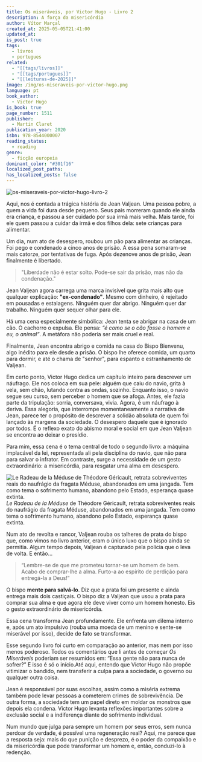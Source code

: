 ```yaml
---
title: Os miseráveis, por Victor Hugo - Livro 2
description: A força da misericórdia
author: Vítor Marçal
created_at: 2025-05-05T21:41:00
updated_at: 
is_post: true
tags:
  - livros
  - portugues
related:
  - "[[tags/livros]]"
  - "[[tags/portugues]]"
  - "[[leituras-de-2025]]"
image: /img/os-miseraveis-por-victor-hugo.png
language: pt
book_author:
  - Victor Hugo
is_book: true
page_number: 1511
publisher:
  - Martin Claret
publication_year: 2020
isbn: 978-8544000007
reading_status:
  - reading
genre:
  - ficção europeia
dominant_color: "#301f16"
localized_post_paths: 
has_localized_posts: false
---
```

![os-miseraveis-por-victor-hugo-livro-2](/img/os-miseraveis-por-victor-hugo.png)

Aqui, nos é contada a trágica história de Jean Valjean. Uma pessoa pobre, a quem a vida foi dura desde pequeno. Seus pais morreram quando ele ainda era criança, e passou a ser cuidado por sua irmã mais velha. Mais tarde, foi ele quem passou a cuidar da irmã e dos filhos dela: sete crianças para alimentar.

Um dia, num ato de desespero, roubou um pão para alimentar as crianças. Foi pego e condenado a cinco anos de prisão. A essa pena somaram-se mais catorze, por tentativas de fuga. Após dezenove anos de prisão, Jean finalmente é libertado.

> "Liberdade não é estar solto. Pode-se sair da prisão, mas não da condenação."

Jean Valjean agora carrega uma marca invisível que grita mais alto que qualquer explicação: **"ex-condenado"**. Mesmo com dinheiro, é rejeitado em pousadas e estalagens. Ninguém quer dar abrigo. Ninguém quer dar trabalho. Ninguém quer sequer olhar para ele.

Há uma cena especialmente simbólica: Jean tenta se abrigar na casa de um cão. O cachorro o expulsa. Ele pensa: _“é como se o cão fosse o homem e eu, o animal”_. A metáfora não poderia ser mais cruel e real.

Finalmente, Jean encontra abrigo e comida na casa do Bispo Bienvenu, algo inédito para ele desde a prisão. O bispo lhe oferece comida, um quarto para dormir, e até o chama de "senhor", para espanto e estranhamento de Valjean.

Em certo ponto, Victor Hugo dedica um capítulo inteiro para descrever um náufrago. Ele nos coloca em sua pele: alguém que caiu do navio, grita à vela, sem chão, lutando contra as ondas, sozinho. Enquanto isso, o navio segue seu curso, sem perceber o homem que se afoga. Antes, ele fazia parte da tripulação: sorria, conversava, vivia. Agora, é um náufrago à deriva. Essa alegoria, que interrompe momentaneamente a narrativa de Jean, parece ter o propósito de descrever a solidão absoluta de quem foi lançado às margens da sociedade. O desespero daquele que é ignorado por todos. É o reflexo exato do abismo moral e social em que Jean Valjean se encontra ao deixar o presídio.

Para mim, essa cena é o tema central de todo o segundo livro: a máquina implacável da lei, representada ali pela disciplina do navio, que não para para salvar o infrator. Em contraste, surge a necessidade de um gesto extraordinário: a misericórdia, para resgatar uma alma em desespero.

![Le Radeau de la Méduse  de Théodore Géricault, retrata sobreviventes reais do naufrágio da fragata Méduse, abandonados em uma jangada. Tem como tema o sofrimento humano, abandono pelo Estado, esperança quase extinta.](/img/le-radeau-de-la-meduse.png)
_Le Radeau de la Méduse_  de Théodore Géricault, retrata sobreviventes reais do naufrágio da fragata Méduse, abandonados em uma jangada. Tem como tema o sofrimento humano, abandono pelo Estado, esperança quase extinta.

Num ato de revolta e rancor, Valjean rouba os talheres de prata do bispo  que, como vimos no livro anterior, eram o único luxo que o bispo ainda se permitia. Algum tempo depois, Valjean é capturado pela polícia que o leva de volta.  E então...

> “Lembre-se de que me prometeu tornar-se um homem de bem. Acabo de comprar-lhe a alma. Furto-a ao espírito de perdição para entregá-la a Deus!”

O bispo **mente para salvá-lo**. Diz que a prata foi um presente e ainda entrega mais dois castiçais. O bispo diz a Valjean que usou a prata para comprar sua alma e que agora ele deve viver como um homem honesto. Eis o gesto extraordinário de misericórdia.

Essa cena transforma Jean profundamente. Ele enfrenta um dilema interno e, após um ato impulsivo (rouba uma moeda de um menino e sente-se miserável por isso), decide de fato se transformar.

Esse segundo livro foi curto em comparação ao anterior, mas nem por isso menos poderoso. Todos os comentários que li antes de começar _Os Miseráveis_ poderiam ser resumidos em: “Essa gente não para nunca de sofrer?” E isso é só o início.Até aqui, entendo que Victor Hugo não propõe vitimizar o bandido, nem transferir a culpa para a sociedade, o governo ou qualquer outra coisa.

Jean é responsável por suas escolhas, assim como a miséria extrema também  pode levar pessoas a cometerem crimes de sobrevivência. De outra forma, a sociedade tem um papel direto em moldar os monstros que depois ela condena. Victor Hugo levanta reflexões importantes sobre a exclusão social e a indiferença diante do sofrimento individual.

Num mundo que julga para sempre um homem por seus erros, sem nunca perdoar de verdade, é possível uma regeneração real? Aqui, me parece que a resposta seja: mais do que punição e desprezo, é o poder da compaixão e da misericórdia que pode transformar um homem e, então,  conduzi-lo à redenção.
